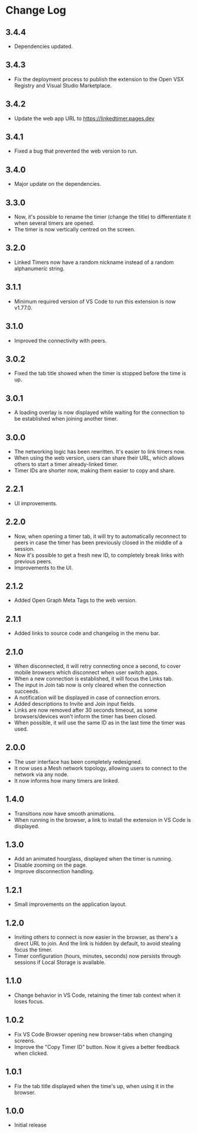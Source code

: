 # Change Log

## 3.4.4

- Dependencies updated.

## 3.4.3

- Fix the deployment process to publish the extension to the Open VSX Registry and Visual Studio Marketplace.

## 3.4.2

- Update the web app URL to https://linkedtimer.pages.dev

## 3.4.1

- Fixed a bug that prevented the web version to run.

## 3.4.0

- Major update on the dependencies.

## 3.3.0

- Now, it's possible to rename the timer (change the title) to differentiate it when several timers are opened.
- The timer is now vertically centred on the screen.

## 3.2.0

- Linked Timers now have a random nickname instead of a random alphanumeric string.

## 3.1.1

- Minimum required version of VS Code to run this extension is now v1.77.0.

## 3.1.0

- Improved the connectivity with peers.

## 3.0.2

- Fixed the tab title showed when the timer is stopped before the time is up.

## 3.0.1

- A loading overlay is now displayed while waiting for the connection to be established when joining another timer.

## 3.0.0

- The networking logic has been rewritten. It's easier to link timers now.
- When using the web version, users can share their URL, which allows others to start a timer already-linked timer.
- Timer IDs are shorter now, making them easier to copy and share.

## 2.2.1

- UI improvements.

## 2.2.0

- Now, when opening a timer tab, it will try to automatically reconnect to peers in case the timer has been previously closed in the middle of a session.
- Now it's possible to get a fresh new ID, to completely break links with previous peers.
- Improvements to the UI.

## 2.1.2

- Added Open Graph Meta Tags to the web version.

## 2.1.1

- Added links to source code and changelog in the menu bar.

## 2.1.0

- When disconnected, it will retry connecting once a second, to cover mobile browsers which disconnect when user switch apps.
- When a new connection is established, it will focus the Links tab.
- The input in Join tab now is only cleared when the connection succeeds.
- A notification will be displayed in case of connection errors.
- Added descriptions to Invite and Join input fields.
- Links are now removed after 30 seconds timeout, as some browsers/devices won't inform the timer has been closed.
- When possible, it will use the same ID as in the last time the timer was used.

## 2.0.0

- The user interface has been completely redesigned.
- It now uses a Mesh network topology, allowing users to connect to the network via any node.
- It now informs how many timers are linked.

## 1.4.0

- Transitions now have smooth animations.
- When running in the browser, a link to install the extension in VS Code is displayed.

## 1.3.0

- Add an animated hourglass, displayed when the timer is running.
- Disable zooming on the page.
- Improve disconnection handling.

## 1.2.1

- Small improvements on the application layout.

## 1.2.0

- Inviting others to connect is now easier in the browser, as there's a direct URL to join. And the link is hidden by default, to avoid stealing focus the timer.
- Timer configuration (hours, minutes, seconds) now persists through sessions if Local Storage is available.

## 1.1.0

- Change behavior in VS Code, retaining the timer tab context when it loses focus.

## 1.0.2

- Fix VS Code Browser opening new browser-tabs when changing screens.
- Improve the "Copy Timer ID" button. Now it gives a better feedback when clicked.

## 1.0.1

- Fix the tab title displayed when the time's up, when using it in the browser.

## 1.0.0

- Initial release
